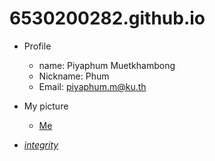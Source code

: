 # 6530200282.github.io

- Profile
  - name: Piyaphum Muetkhambong
  - Nickname: Phum
  - Email: piyaphum.m@ku.th

- My picture
  - [Me](WIN_25671130_14_52_43_Pro.jpg)

- *[integrity](https://6530200851.github.io/integrity)* 
